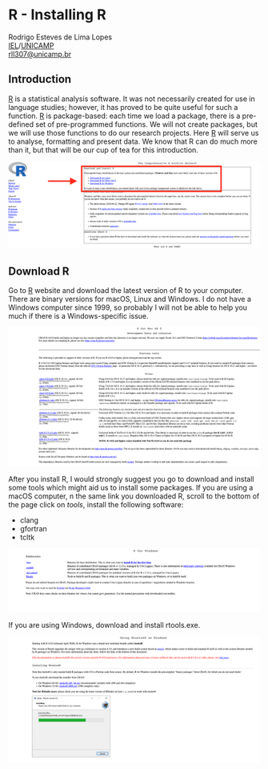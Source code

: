 # R - Installing R

Rodrigo Esteves de Lima Lopes \
[IEL](http://www.iel.unicamp.br)/[UNICAMP](https://www.unicamp.br/unicamp/)\
[rll307@unicamp.br](mailto:rll307@unicamp.br)

## Introduction

[R](https://www.r-project.org/) is a statistical analysis software. It was not necessarily created for use in language studies; however, it has proved to be quite useful for such a function. [R](https://www.r-project.org/) is package-based: each time we load a package, there is a pre-defined set of pre-programmed functions. We will not create packages, but we will use those functions to do our research projects. Here [R](https://www.r-project.org/) will serve us to analyse, formatting and present data. We know that R can do much more than it, but that will be our cup of tea for this introduction. 

![Choosing platform on CRAN website](./images/cran01.png)

## Download R

Go to [R](https://www.r-project.org/) website and download the latest version of R to your computer. There are binary versions for macOS, Linux and Windows. I do not have a Windows computer since 1999, so probably I will not be able to help you much if there is a Windows-specific issue. 

![Downloading R tools - Macintosh](./images/mac.png)


After you install R, I would strongly suggest you go to download and install some tools which might aid us to install some packages. If you are using a macOS computer, n the same link you downloaded R, scroll to the bottom of the page click on *tools*, install the following software:

* clang
* gfortran
* tcltk


![Downloading Rtools - Windows -1 ](./images/rtools0.png)


If you are using Windows, download and install rtools.exe. 


![Downloading Rtools - Windows- 2 ](./images/rtools.png)
